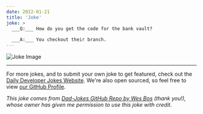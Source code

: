```yaml
---
date: 2022-01-21
title: 'Joke'
joke: >
  ___Q:___ How do you get the code for the bank vault?
  
  ___A:___ You checkout their branch.
---
```



![Joke Image](https://private.xtrp.io/projects/DailyDeveloperJokes/public_image_server/images/5e125880f2f70.png)

---

For more jokes, and to submit your own joke to get featured, check out the [Daily Developer Jokes Website](https://dailydeveloperjokes.github.io/). We're also open sourced, so feel free to view [our GitHub Profile](https://github.com/dailydeveloperjokes).


_This joke comes from [Dad-Jokes GitHub Repo by Wes Bos](https://github.com/wesbos/dad-jokes) (thank you!), whose owner has given me permission to use this joke with credit._

<!--
Joke text:
**Q:** How do you get the code for the bank vault?

**A:** You checkout their branch.
 -->


